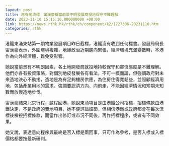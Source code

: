 ```yaml
---
layout: post
title: 再有地流標　甯漢豪稱當前景不明發展商投地保守不難理解
date: 2023-11-10 15:15:16.000000000 +08:00
link: https://news.rthk.hk/rthk/ch/component/k2/1727306-20231110.htm
categories: rthk
---
```


港鐵東涌東站第一期物業發展項目昨日截標，港鐵沒有收到任何標書。發展局局長甯漢豪表示，外圍環境複雜，地緣政治近期趨向緊張，經濟環境充滿變數時，本港作為向外經濟體，難免受影響。

她說當前景有不明朗因素，各土地開發商就投地持較保守和審慎態度是不難理解。他們亦各有投資策略，對個別地皮發展各有看法，不可一概而論，但強調政府對未來造地決心不動搖，造地是為有足夠樓房供應，為住房住得寬鬆些，並照顧經濟用地，包括產業用地的需求，強調要認清方向、向前走，不能因經濟情況和短期未知數而放慢造地步伐。

甯漢豪結束北京行程，啟程回港，她說東涌項目是由港鐵公司招標，招標條款由港鐵決定，不是政府的賣地項目，她不便評論細節，但相信港鐵或政府都會在每次流標後檢視招標條款，而當作出修訂或市況不同後，再作招標程序，或者有不同效果。

她又說，表達意向程序與最終是否入標是兩回事，只可作為參考，是否入標或入標價格都要按最新研判。
